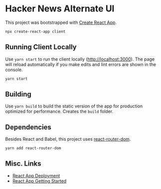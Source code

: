 # Hacker News Alternate UI

This project was bootstrapped with [Create React App](https://github.com/facebook/create-react-app).

```sh
npx create-react-app client
```

## Running Client Locally

Use `yarn start` to run the client locally ([http://localhost:3000](http://localhost:3000)).
The page will reload automatically if you make edits and lint errors are shown in the console.

```sh
yarn start
```

## Building

Use `yarn build` to build the static version of the app for production optimized for performance.
Creates the `build` folder.

## Dependencies

Besides React and Babel, this project uses [react-router-dom](https://v5.reactrouter.com/web/guides/quick-start).

```sh
yarn add react-router-dom
```

## Misc. Links

- [React App Deployment](https://facebook.github.io/create-react-app/docs/deployment)
- [React App Getting Started](https://facebook.github.io/create-react-app/docs/getting-started)

